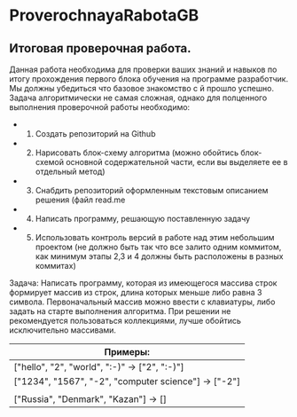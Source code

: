 # ProverochnayaRabotaGB

## Итоговая проверочная работа.

Данная работа необходима для проверки ваших знаний и навыков по итогу прохождения первого блока обучения на программе разработчик. Мы должны убедиться что базовое знакомство с й прошло успешно.
Задача алгоритмически не самая сложная, однако для полценного выполнения проверочной работы необходимо:

-    1. Создать репозиторий на Github
-    2. Нарисовать блок-схему алгоритма (можно обойтись блок-схемой основной содержательной части, если вы выделяете ее в отдельный метод)
-    3. Снабдить репозиторий оформленным текстовым описанием решения (файл read.me
-    4. Написать программу, решающую поставленную задачу
-    5. Использовать контроль версий в работе над этим небольшим проектом (не должно быть так что все залито одним коммитом, как минимум этапы 2,3 и 4 должны быть расположены в разных коммитах)

Задача: Написать программу, которая из имеющегося массива строк формирует массив из строк, длина которых меньше либо равна 3 символа. Первоначальный массив можно ввести с клавиатуры, либо задать на старте выполнения алгоритма. При решении не рекомендуется пользоваться коллекциями, лучше обойтись исключительно массивами.

| Примеры:                                              |
|-------------------------------------------------------|
| ["hello", "2", "world", ":-)" -> ["2", ":-)"]         |
| ["1234", "1567", "-2", "computer science"] -> ["-2"]  |
|                                                       |
| ["Russia", "Denmark", "Kazan"] -> []                  |
